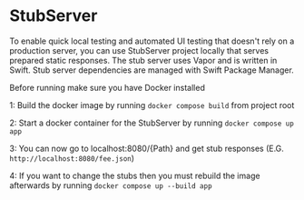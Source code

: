 # StubServer
To enable quick local testing and automated UI testing that doesn't rely on a production server, you can use StubServer project locally that serves prepared static responses. The stub server uses Vapor and is written in Swift. Stub server dependencies are managed with Swift Package Manager.

Before running make sure you have Docker installed

1: Build the docker image by running `docker compose build` from project root

2: Start a docker container for the StubServer by running `docker compose up app`

3: You can now go to localhost:8080/{Path} and get stub responses (E.G. `http://localhost:8080/fee.json`)

4: If you want to change the stubs then you must rebuild the image afterwards by running `docker compose up --build app`

